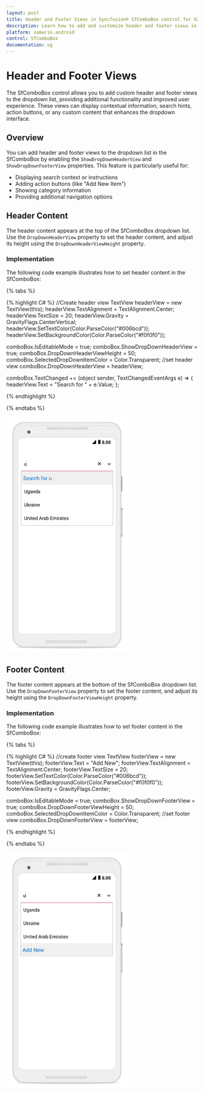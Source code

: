 ```yaml
---
layout: post
title: Header and Footer Views in Syncfusion® SfComboBox control for Xamarin.Android
description: Learn how to add and customize header and footer views in the SfComboBox dropdown list to enhance user experience and provide additional functionality.
platform: xamarin.android
control: SfComboBox
documentation: ug
---
```


# Header and Footer Views

The SfComboBox control allows you to add custom header and footer views to the dropdown list, providing additional functionality and improved user experience. These views can display contextual information, search hints, action buttons, or any custom content that enhances the dropdown interface.

## Overview
You can add header and footer views to the dropdown list in the SfComboBox by enabling the `ShowDropDownHeaderView` and `ShowDropDownFooterView` properties. This feature is particularly useful for:

- Displaying search context or instructions
- Adding action buttons (like "Add New Item")
- Showing category information
- Providing additional navigation options
## Header Content

The header content appears at the top of the SfComboBox dropdown list. Use the `DropDownHeaderView` property to set the header content, and adjust its height using the `DropDownHeaderViewHeight` property.

### Implementation
The following code example illustrates how to set header content in the SfComboBox:

{% tabs %}

{% highlight C# %}
//Create header view
TextView headerView = new TextView(this);
headerView.TextAlignment = TextAlignment.Center;
headerView.TextSize = 20;
headerView.Gravity = GravityFlags.CenterVertical;
headerView.SetTextColor(Color.ParseColor("#006bcd"));
headerView.SetBackgroundColor(Color.ParseColor("#f0f0f0"));
    
comboBox.IsEditableMode = true;
comboBox.ShowDropDownHeaderView = true;
comboBox.DropDownHeaderViewHeight = 50;
comboBox.SelectedDropDownItemColor = Color.Transparent;
//set header view
comboBox.DropDownHeaderView = headerView;

comboBox.TextChanged += (object sender, TextChangedEventArgs e) => 
 {
    headerView.Text = "Search for " + e.Value;
 }; 
	 
{% endhighlight %}

{% endtabs %}

![SfComboBox with custom header view displaying search context](images/Header.png)
## Footer Content

The footer content appears at the bottom of the SfComboBox dropdown list. Use the `DropDownFooterView` property to set the footer content, and adjust its height using the `DropDownFooterViewHeight` property.

### Implementation
The following code example illustrates how to set footer content in the SfComboBox:

{% tabs %}

{% highlight C# %}
//create footer view
TextView footerView = new TextView(this);
footerView.Text = "Add New";
footerView.TextAlignment = TextAlignment.Center;
footerView.TextSize = 20;
footerView.SetTextColor(Color.ParseColor("#006bcd"));
footerView.SetBackgroundColor(Color.ParseColor("#f0f0f0"));
footerView.Gravity = GravityFlags.Center;
            
comboBox.IsEditableMode = true;
comboBox.ShowDropDownFooterView = true;
comboBox.DropDownFooterViewHeight = 50;
comboBox.SelectedDropDownItemColor = Color.Transparent;
//set footer view
comboBox.DropDownFooterView = footerView;

{% endhighlight %}

{% endtabs %}

![SfComboBox with custom footer view showing "Add New" action](images/Footer.png)
